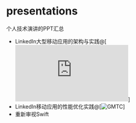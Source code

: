 # presentations
个人技术演讲的PPT汇总

- LinkedIn大型移动应用的架构与实践@[![GIAC](http://2018.thegiac.com/detail.php?id=13136)]
- LinkedIn移动应用的性能优化实践@[![GMTC](https://gmtc.geekbang.org/presentation/608)]
- 重新审视Swift
